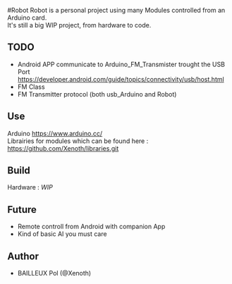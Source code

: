 #Robot
Robot is a personal project using many Modules controlled from an Arduino card.<br>
It's still a big WIP project, from hardware to code.

## TODO
* Android APP communicate to Arduino_FM_Transmister trought the USB Port https://developer.android.com/guide/topics/connectivity/usb/host.html
* FM Class
* FM Transmitter protocol (both usb_Arduino and Robot)




## Use
Arduino https://www.arduino.cc/<br>
Librairies for modules which can be found here : https://github.com/Xenoth/libraries.git

## Build
Hardware : *WIP*

## Future
* Remote controll from Android with companion App
* Kind of basic AI you must care

## Author
* BAILLEUX Pol (@Xenoth)
